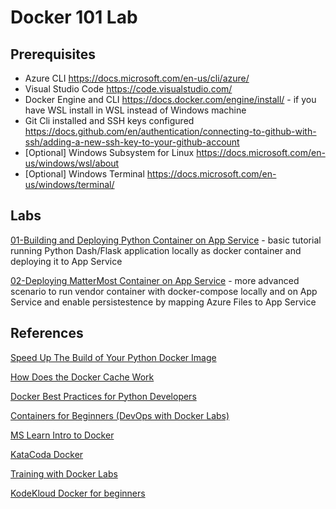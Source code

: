 # Docker 101 Lab

## Prerequisites

-	Azure CLI https://docs.microsoft.com/en-us/cli/azure/
-	Visual Studio Code https://code.visualstudio.com/
-	Docker Engine and CLI https://docs.docker.com/engine/install/  - if you have WSL install in WSL instead of Windows machine
-   Git Cli installed and SSH keys configured  https://docs.github.com/en/authentication/connecting-to-github-with-ssh/adding-a-new-ssh-key-to-your-github-account
-	[Optional] Windows Subsystem for Linux https://docs.microsoft.com/en-us/windows/wsl/about 
-	[Optional] Windows Terminal https://docs.microsoft.com/en-us/windows/terminal/ 

## Labs
[01-Building and Deploying Python Container on App Service](./01-PythonContainer.md) - basic tutorial running Python Dash/Flask application locally as docker container and deploying it to App Service

[02-Deploying MatterMost Container on App Service](./02-MatterMostContainer.md) - more advanced scenario to run vendor container with docker-compose locally and on App Service and enable persistestence by mapping Azure Files to App Service



## References

[Speed Up The Build of Your Python Docker Image](https://vsupalov.com/speed-up-python-docker-image-build/)

[How Does the Docker Cache Work](https://vsupalov.com/docker-cache/)

[Docker Best Practices for Python Developers](https://testdriven.io/blog/docker-best-practices/#use-unprivileged-containers)

[Containers for Beginners (DevOps with Docker Labs)](https://devopswithdocker.com/)


[MS Learn Intro to Docker](https://docs.microsoft.com/en-us/learn/modules/intro-to-docker-containers/)

[KataCoda Docker](https://katacoda.com/courses/docker)

[Training with Docker Labs](https://training.play-with-docker.com/)


[KodeKloud Docker for beginners](https://kodekloud.com/courses/docker-for-the-absolute-beginner/)
